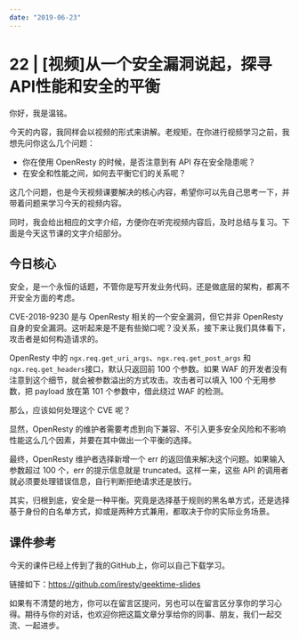 ```yaml
---
date: "2019-06-23"
---  
```

      
# 22 | [视频]从一个安全漏洞说起，探寻API性能和安全的平衡
你好，我是温铭。

今天的内容，我同样会以视频的形式来讲解。老规矩，在你进行视频学习之前，我想先问你这么几个问题：

* 你在使用 OpenResty 的时候，是否注意到有 API 存在安全隐患呢？
* 在安全和性能之间，如何去平衡它们的关系呢？

这几个问题，也是今天视频课要解决的核心内容，希望你可以先自己思考一下，并带着问题来学习今天的视频内容。

同时，我会给出相应的文字介绍，方便你在听完视频内容后，及时总结与复习。下面是今天这节课的文字介绍部分。

## 今日核心

安全，是一个永恒的话题，不管你是写开发业务代码，还是做底层的架构，都离不开安全方面的考虑。

CVE-2018-9230 是与 OpenResty 相关的一个安全漏洞，但它并非 OpenResty 自身的安全漏洞。这听起来是不是有些拗口呢？没关系，接下来让我们具体看下，攻击者是如何构造请求的。

OpenResty 中的 `ngx.req.get_uri_args`、`ngx.req.get_post_args` 和 `ngx.req.get_headers`接口，默认只返回前 100 个参数。如果 WAF 的开发者没有注意到这个细节，就会被参数溢出的方式攻击。攻击者可以填入 100 个无用参数，把 payload 放在第 101 个参数中，借此绕过 WAF 的检测。

<!-- [[[read_end]]] -->

那么，应该如何处理这个 CVE 呢？

显然，OpenResty 的维护者需要考虑到向下兼容、不引入更多安全风险和不影响性能这么几个因素，并要在其中做出一个平衡的选择。

最终，OpenResty 维护者选择新增一个 err 的返回值来解决这个问题。如果输入参数超过 100 个，err 的提示信息就是 truncated。这样一来，这些 API 的调用者就必须要处理错误信息，自行判断拒绝请求还是放行。

其实，归根到底，安全是一种平衡。究竟是选择基于规则的黑名单方式，还是选择基于身份的白名单方式，抑或是两种方式兼用，都取决于你的实际业务场景。

## 课件参考

今天的课件已经上传到了我的GitHub上，你可以自己下载学习。

链接如下：<https://github.com/iresty/geektime-slides>

如果有不清楚的地方，你可以在留言区提问，另也可以在留言区分享你的学习心得。期待与你的对话，也欢迎你把这篇文章分享给你的同事、朋友，我们一起交流、一起进步。
